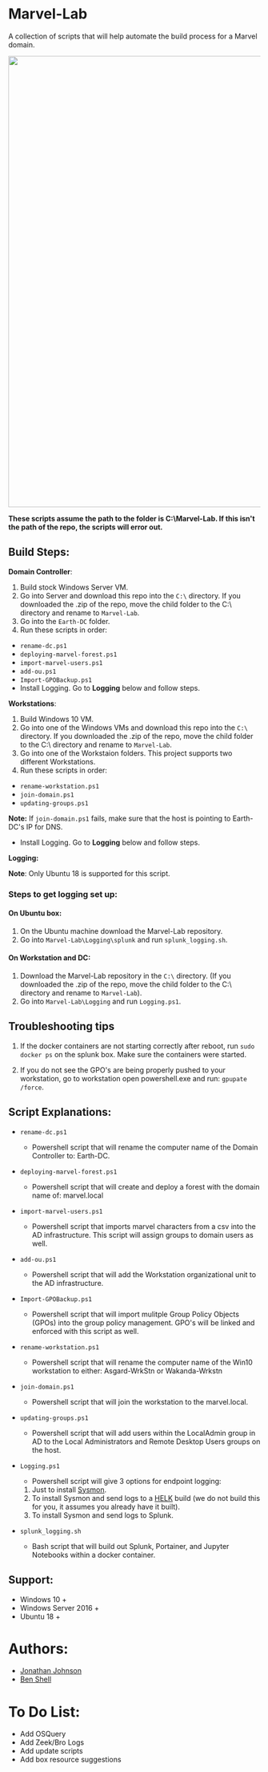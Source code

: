 # Marvel-Lab
A collection of scripts that will help automate the build process for a Marvel domain. 

<img src="https://thumbs.gfycat.com/KlutzyIdealisticCanine-size_restricted.gif" width=900 />

**These scripts assume the path to the folder is C:\Marvel-Lab. If this isn't the path of the repo, the scripts will error out.**

## Build Steps: 

**Domain Controller**: 
1. Build stock Windows Server VM. 
2. Go into Server and download this repo into the `C:\` directory. If you downloaded the .zip of the repo, move the child folder to the C:\ directory and rename to `Marvel-Lab`. 
3. Go into the `Earth-DC` folder. 
4. Run these scripts in order: 
  * `rename-dc.ps1`
  * `deploying-marvel-forest.ps1`
  * `import-marvel-users.ps1`
  * `add-ou.ps1`
  * `Import-GPOBackup.ps1`
   * Install Logging. Go to **Logging** below and follow steps. 


**Workstations**:
1. Build Windows 10 VM.
2. Go into one of the Windows VMs and download this repo into the `C:\` directory. If you downloaded the .zip of the repo, move the child folder to the C:\ directory and rename to `Marvel-Lab`. 
3. Go into one of the Workstaion folders. This project supports two different Workstations. 
4. Run these scripts in order: 
  * `rename-workstation.ps1`
  * `join-domain.ps1` 
  * `updating-groups.ps1`
  
**Note:** If `join-domain.ps1` fails, make sure that the host is pointing to Earth-DC's IP for DNS. 

  * Install Logging. Go to **Logging** below and follow steps. 
  
  
**Logging:**

**Note**: Only Ubuntu 18 is supported for this script. 

### Steps to get logging set up: 

#### On Ubuntu box: 
1. On the Ubuntu machine download the Marvel-Lab repository. 
2. Go into `Marvel-Lab\Logging\splunk` and run `splunk_logging.sh`.

#### On Workstation and DC:
1. Download the Marvel-Lab repository in the `C:\` directory. (If you downloaded the .zip of the repo, move the child folder to the C:\ directory and rename to `Marvel-Lab`). 
2. Go into `Marvel-Lab\Logging` and run `Logging.ps1`. 

## Troubleshooting tips
1. If the docker containers are not starting correctly after reboot, run `sudo docker ps` on the splunk box. Make sure the containers were started. 

2. If you do not see the GPO's are being properly pushed to your workstation, go to workstation open powershell.exe and run: `gpupate /force`. 


## Script Explanations:

  * `rename-dc.ps1`
    * Powershell script that will rename the computer name of the Domain Controller to: Earth-DC.
  
  * `deploying-marvel-forest.ps1`
    * Powershell script that will create and deploy a forest with the domain name of: marvel.local

  * `import-marvel-users.ps1`
    * Powershell script that imports marvel characters from a csv into the AD infrastructure. This script will assign groups to domain users as well. 

  * `add-ou.ps1`
    * Powershell script that will add the Workstation organizational unit to the AD infrastructure. 

  * `Import-GPOBackup.ps1`
    * Powershell script that will import mulitple Group Policy Objects (GPOs) into the group policy management. GPO's will be linked and enforced with this script as well. 

  * `rename-workstation.ps1`
    * Powershell script that will rename the computer name of the Win10 workstation to either: Asgard-WrkStn or Wakanda-Wrkstn
  
  * `join-domain.ps1`
    * Powershell script that will join the workstation to the marvel.local.

  * `updating-groups.ps1`
    * Powershell script that will add users within the LocalAdmin group in AD to the Local Administrators and Remote Desktop Users groups on the host.  

  * `Logging.ps1`
    * Powershell script will give 3 options for endpoint logging: 
     1) Just to install [Sysmon](https://docs.microsoft.com/en-us/sysinternals/downloads/sysmon). 
     2) To install Sysmon and send logs to a [HELK](https://github.com/Cyb3rWard0g/HELK) build (we do not build this for you, it assumes you already have it built). 
     3) To install Sysmon and send logs to Splunk.
   
  * `splunk_logging.sh`
    * Bash script that will build out Splunk, Portainer, and Jupyter Notebooks within a docker container. 

## Support: 

* Windows 10 +
* Windows Server 2016 +
* Ubuntu 18 +

# Authors:
* [Jonathan Johnson](https://twitter.com/jsecurity101) 
* [Ben Shell](https://twitter.com/UsernameIsBen)


# To Do List: 

* Add OSQuery
* Add Zeek/Bro Logs
* Add update scripts 
* Add box resource suggestions
